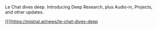 Le Chat dives deep.
Introducing Deep Research, plus Audio-in, Projects, and other updates.

[[]]https://mistral.ai/news/le-chat-dives-deep